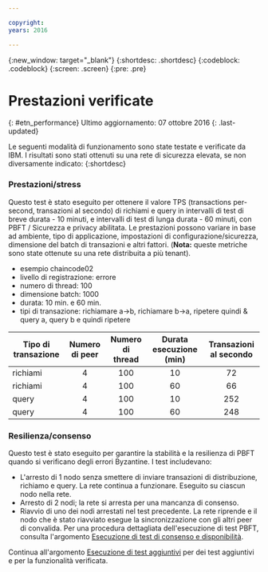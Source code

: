 ```yaml
---

copyright:
years: 2016

---
```


{:new_window: target="_blank"}
{:shortdesc: .shortdesc}
{:codeblock: .codeblock}
{:screen: .screen}
{:pre: .pre}


# Prestazioni verificate
{: #etn_performance}
Ultimo aggiornamento: 07 ottobre 2016
{: .last-updated}

Le seguenti modalità di funzionamento sono state testate e verificate da IBM. I risultati sono stati ottenuti su una rete di sicurezza elevata, se non diversamente indicato:
{:shortdesc}

### Prestazioni/stress

Questo test è stato eseguito per ottenere il valore TPS (transactions per-second, transazioni al secondo) di richiami e query in intervalli di test di breve durata - 10 minuti, e intervalli di test di lunga durata - 60 minuti, con PBFT / Sicurezza e privacy abilitata.  Le prestazioni possono variare in base ad ambiente, tipo di applicazione, impostazioni di configurazione/sicurezza, dimensione del batch di transazioni e altri fattori.  (**Nota:** queste metriche sono state ottenute su una rete distribuita a più tenant).

- esempio chaincode02
- livello di registrazione: errore
- numero di thread: 100
- dimensione batch: 1000
- durata: 10 min. e 60 min.
- tipi di transazione: richiamare a->b, richiamare b->a, ripetere quindi & query a, query b e quindi ripetere

| Tipo di transazione | Numero di peer | Numero di thread | Durata esecuzione (min) | Transazioni al secondo |
| ---------- |:-------:|:-----:|:------:|:------:|
| richiami   |  4  | 100 | 10 | 72  |
| richiami   |  4  | 100 | 60 | 66  |
| query   |  4  | 100 | 10 | 252 |
| query   |  4  | 100 | 60 | 248 |

### Resilienza/consenso

Questo test è stato eseguito per garantire la stabilità e la resilienza di PBFT quando si verificano degli errori Byzantine.  I test includevano:

- L'arresto di 1 nodo senza smettere di inviare transazioni di distribuzione, richiamo e query.  La rete continua a funzionare. Eseguito su ciascun nodo nella rete.
- Arresto di 2 nodi; la rete si arresta per una mancanza di consenso.
- Riavvio di uno dei nodi arrestati nel test precedente.  La rete riprende e il nodo che è stato riavviato esegue la sincronizzazione con gli altri peer di convalida. Per una procedura dettagliata dell'esecuzione di test PBFT, consulta l'argomento [Esecuzione di test di consenso e disponibilità](etn_pbft.html).

Continua all'argomento [Esecuzione di test aggiuntivi](etn_next.html) per dei test aggiuntivi e per la funzionalità verificata.   
